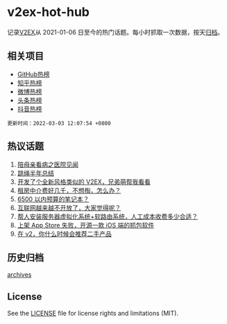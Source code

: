 # v2ex-hot-hub

 记录[V2EX](https://www.v2ex.com/)从 2021-01-06 日至今的热门话题。每小时抓取一次数据，按天[归档](archives)。
 
 ## 相关项目

- [GitHub热榜](https://github.com/snaildev/github-hot-hub)
- [知乎热榜](https://github.com/snaildev/zhihu-hot-hub)
- [微博热榜](https://github.com/snaildev/weibo-hot-hub)
- [头条热榜](https://github.com/snaildev/toutiao-hot-hub)
- [抖音热榜](https://github.com/snaildev/douyin-hot-hub)


 `更新时间：2022-03-03 12:07:54 +0800`

## 热议话题

1. [陪母亲看病之医院见闻](https://www.v2ex.com/t/837391)
1. [跳绳半年总结](https://www.v2ex.com/t/837397)
1. [开发了个全新风格类似的 V2EX，兄弟萌帮我看看](https://www.v2ex.com/t/837490)
1. [租房中介费好几千，不想掏，怎么办？](https://www.v2ex.com/t/837463)
1. [6500 以内预算的笔记本？](https://www.v2ex.com/t/837403)
1. [互联网越来越不开放了，大家觉得呢？](https://www.v2ex.com/t/837439)
1. [帮人安装服务器虚拟化系统+软路由系统，人工成本收费多少合适？](https://www.v2ex.com/t/837517)
1. [上架 App Store 失败，开源一款 iOS 端的抓包软件](https://www.v2ex.com/t/837396)
1. [在 v2，你什么时候会推荐二手产品](https://www.v2ex.com/t/837617)

## 历史归档

[archives](archives)

## License

See the [LICENSE](LICENSE) file for license rights and limitations (MIT).
